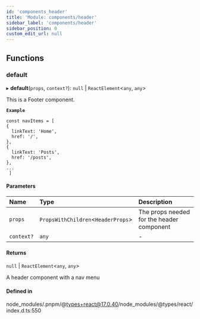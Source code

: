 ```yaml
---
id: 'components_header'
title: 'Module: components/header'
sidebar_label: 'components/header'
sidebar_position: 0
custom_edit_url: null
---
```


## Functions

### default

▸ **default**(`props`, `context?`): `null` \| `ReactElement`<`any`, `any`\>

This is a Footer component.

**`Example`**

```
const navItems = [
{
  linkText: 'Home',
  href: '/',
},
{
  linkText: 'Posts',
  href: '/posts',
},
...
 ]
```

#### Parameters

| Name       | Type                                | Description                               |
| :--------- | :---------------------------------- | :---------------------------------------- |
| `props`    | `PropsWithChildren`<`HeaderProps`\> | The props needed for the header component |
| `context?` | `any`                               | -                                         |

#### Returns

`null` \| `ReactElement`<`any`, `any`\>

A header component with a nav menu

#### Defined in

node_modules/.pnpm/@types+react@17.0.40/node_modules/@types/react/index.d.ts:550
